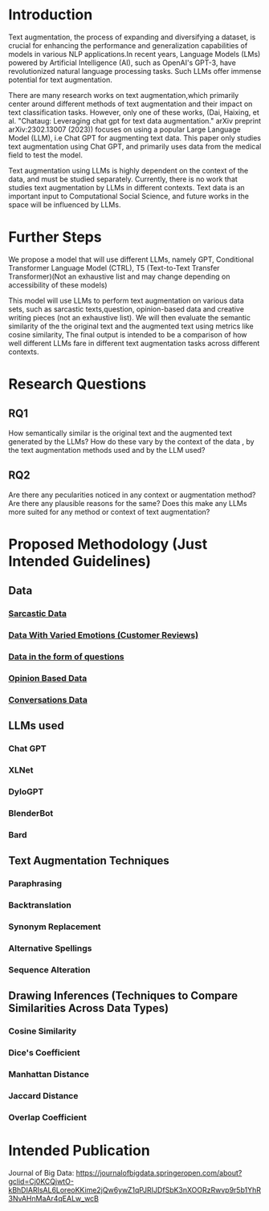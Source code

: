 # Introduction
   
Text augmentation, the process of expanding and diversifying a dataset, is crucial for enhancing the performance and generalization capabilities of models in various NLP applications.In recent years, Language Models (LMs) powered by Artificial Intelligence (AI), such as OpenAI's GPT-3, have revolutionized natural language processing tasks. Such LLMs offer immense potential for text augmentation.

There are many research works on text augmentation,which primarily center around different methods of text augmentation and their impact on text classification tasks. However, only one of these works, (Dai, Haixing, et al. "Chataug: Leveraging chat gpt for text data augmentation." arXiv preprint arXiv:2302.13007 (2023)) focuses on using a popular Large Language Model (LLM), i.e Chat GPT for augmenting text data. This paper only studies text augmentation using Chat GPT, and primarily uses data from the medical field to test the model.

Text augmentation using LLMs is highly dependent on the context of the data, and must be studied separately. Currently, there is no work that studies text augmentation by LLMs in different contexts. Text data is an important input to Computational Social Science, and future works in the space will be influenced by LLMs.

# Further Steps

We propose a model that will use different LLMs, namely GPT, Conditional Transformer Language Model (CTRL), T5 (Text-to-Text Transfer Transformer)(Not an exhaustive list and may change depending on accessibility of these models) 

This model will use LLMs to perform text augmentation on various data sets, such as sarcastic texts,question, opinion-based data and creative writing pieces (not an exhaustive list). We will then evaluate the semantic similarity of the the original text and the augmented text using metrics like cosine similarity, The final output is intended to be a comparison of how well different LLMs fare in different text augmentation tasks across different contexts.

# Research Questions

## RQ1 
How semantically similar is the original text and the augmented text generated by the LLMs? How do these vary by the context of the data , by the text augmentation methods used and by the LLM used?

## RQ2
Are there any pecularities noticed in any context or augmentation method? Are there any plausible reasons for the same? Does this make any LLMs more suited for any method or context of text augmentation?

# Proposed Methodology (Just Intended Guidelines)

## Data
### [Sarcastic Data](https://www.kaggle.com/datasets/sherinclaudia/sarcastic-comments-on-reddit)
### [Data With Varied Emotions (Customer Reviews)](https://www.kaggle.com/datasets/vigneshwarsofficial/reviews)
### [Data in the form of questions](https://www.kaggle.com/competitions/quora-insincere-questions-classification/data)
### [Opinion Based Data](https://www.kaggle.com/datasets/miroslavsabo/young-people-survey)
### [Conversations Data](https://www.kaggle.com/datasets/gogogaurav95/conversation-meetings)

## LLMs used
### Chat GPT
### XLNet
### DyloGPT
### BlenderBot
### Bard

## Text Augmentation Techniques
### Paraphrasing
### Backtranslation
### Synonym Replacement
### Alternative Spellings
### Sequence Alteration

## Drawing Inferences (Techniques to Compare Similarities Across Data Types)
### Cosine Similarity
### Dice's Coefficient
### Manhattan Distance
### Jaccard Distance
### Overlap Coefficient

# Intended Publication

Journal of Big Data: https://journalofbigdata.springeropen.com/about?gclid=Cj0KCQjwtO-kBhDIARIsAL6LoreoKKime2jQw6ywZ1qPJRIJDfSbK3nXOORzRwvp9r5b1YhR3NvAHnMaAr4qEALw_wcB 



